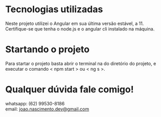 # Tecnologias utilizadas
Neste projeto utilizei o Angular em sua última versão estável, a 11.
Certifique-se que tenha o node.js e o angular cli instalado na máquina. 

# Startando o projeto
Para startar o projeto basta abrir o terminal na do diretório do projeto, e executar o comando < npm start > ou < ng s >.

# Qualquer dúvida fale comigo!
whatsapp: (62) 99530-8186 <br>
email: joao.nascimento.dev@gmail.com
